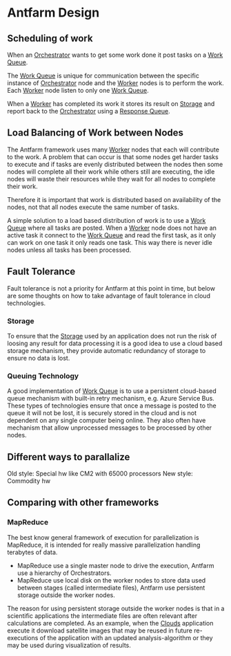 # Antfarm Design

## Scheduling of work
When an [Orchestrator](terminology.md#orchestrator) wants to get some work done it post tasks on a 
[Work Queue](terminology.md#work-queue).

The [Work Queue](terminology.md#work-queue) is unique for communication between the specific instance of 
[Orchestrator](terminology.md#orchestrator) node and the [Worker](terminology.md#worker) nodes is to perform the work.
Each [Worker](terminology.md#worker) node listen to only one [Work Queue](terminology.md#work-queue).

When a [Worker](terminology.md#worker) has completed its work it stores its result on [Storage](terminology.md#storage) and report back to the [Orchestrator](terminology.md#orchestrator) 
using a [Response Queue](terminology.md#response-queue).

## Load Balancing of Work between Nodes
The Antfarm framework uses many [Worker](terminology.md#worker) nodes that each will contribute to the work. A problem that can occur is that some nodes get harder tasks to execute and 
if tasks are evenly distributed between the nodes then some nodes will complete all their work while others still are executing, the idle nodes will  waste their resources while
they wait for all nodes to complete their work.

Therefore it is important that work is distributed based on availability of the nodes, not that all nodes execute the same number of tasks.

A simple solution to a load based distribution of work is to use a [Work Queue](terminology.md#work-queue) where all tasks are posted. When a [Worker](terminology.md#worker) node does
not have an active task it connect to the [Work Queue](terminology.md#work-queue) and read the first task, as it only can work on one task it only reads one task. This way there is 
never idle nodes unless all tasks has been processed.

## Fault Tolerance
Fault tolerance is not a priority for Antfarm at this point in time, but below are some thoughts on how to take advantage of fault tolerance in cloud technologies.

### Storage
To ensure that the [Storage](terminology.md#storage) used by an application does not run the risk of loosing any result for data processing it is a good idea to use a cloud based
storage mechanism, they provide automatic redundancy of storage to ensure no data is lost.

### Queuing Technology
A good implementation of [Work Queue](terminology.md#work-queue) is to use a persistent cloud-based queue mechanism with built-in retry mechanism, e.g. Azure Service Bus. These types of 
technologies ensure that once a message is posted to the queue it will not be lost, it is securely stored in the cloud and is not dependent on any single computer being online. 
They also often have mechanism that allow unprocessed messages to be processed by other nodes.

## Different ways to parallalize
Old style: Special hw like CM2 with 65000 processors
New style: Commodity hw

## Comparing with other frameworks

### MapReduce
The best know general framework of execution for parallelization is MapReduce, it is intended for really massive parallelization handling terabytes of data.
- MapReduce use a single master node to drive the execution, Antfarm use a hierarchy of Orchestrators.
- MapReduce use local disk on the worker nodes to store data used between stages (called intermediate files), Antfarm use persistent storage outside the worker nodes.

The reason for using persistent storage outside the worker nodes is that in a scientific applications the intermediate files are often relevant after calculations are completed.
As an example, when the [Clouds](clouds.md) application execute it download satellite images that may be reused in future re-executions of the application with an updated
analysis-algorithm or they may be used during visualization of results. 
